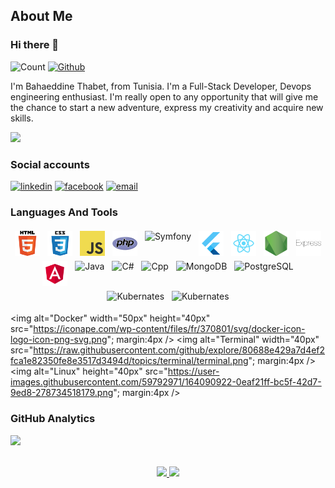 ## About Me

### Hi there 👋
 ![Count](https://visitor-badge.laobi.icu/badge?page_id=BahaTha.BahaTha) [![Github](https://img.shields.io/github/followers/BahaTha?label=Follow&style=social)](https://github.com/BahaTha) 

I'm Bahaeddine Thabet, from Tunisia. I'm a Full-Stack Developer, Devops engineering enthusiast. I'm really open to any opportunity that will give me the chance to start a new adventure, express my creativity and acquire new skills.

<a href="https://github.com/DenverCoder1/readme-typing-svg"><img src="https://readme-typing-svg.herokuapp.com?lines=Software+Engineering+Student;Full+Stack+Developer;UI/UX+Designer;Always%20learning%20new%20things&center=false&width=500&height=50"></a>

### Social accounts
[<img src='https://user-images.githubusercontent.com/59792971/164092560-819298ce-c9ba-4438-a368-bd1bcd6e7389.png' alt='linkedin' height='50'>](https://www.linkedin.com/in/bahaeddine-thabet/) [<img src='https://user-images.githubusercontent.com/59792971/164092047-ea3ce66e-7068-4d46-b3ea-fbac1c0cb5fd.png' alt='facebook' height='50'>](https://www.facebook.com/R0Y4l.TN/)  [<img src='https://user-images.githubusercontent.com/59792971/164092165-318b4325-304b-4b3e-8143-eb8906976e4d.png' alt='email' height='53'>](mailto:baha.thabet1@gmail.com) 


### **Languages And Tools**

<p align="center">
<img src="https://raw.githubusercontent.com/github/explore/80688e429a7d4ef2fca1e82350fe8e3517d3494d/topics/html/html.png" alt="HTML5" height="40" style="vertical-align:top; margin:4px">
<img src="https://raw.githubusercontent.com/github/explore/80688e429a7d4ef2fca1e82350fe8e3517d3494d/topics/css/css.png" alt="CSS3" height="40" style="vertical-align:top; margin:4px">
<img src="https://raw.githubusercontent.com/github/explore/80688e429a7d4ef2fca1e82350fe8e3517d3494d/topics/javascript/javascript.png" alt="JS" height="40" style="vertical-align:top; margin:4px">
  <img src="https://raw.githubusercontent.com/github/explore/80688e429a7d4ef2fca1e82350fe8e3517d3494d/topics/php/php.png" alt="PHP" height="40" style="vertical-align:top; margin:4px">
   <img src="https://iconape.com/wp-content/files/ds/99775/svg/symfony.svg" alt="Symfony" height="40" style="vertical-align:top; margin:4px">
<img src="https://raw.githubusercontent.com/github/explore/80688e429a7d4ef2fca1e82350fe8e3517d3494d/topics/flutter/flutter.png" alt="Flutter" height="40" style="vertical-align:top; margin:4px">
<img src="https://raw.githubusercontent.com/github/explore/80688e429a7d4ef2fca1e82350fe8e3517d3494d/topics/react/react.png" alt="React" height="40" style="vertical-align:top; margin:4px">
<img src="https://raw.githubusercontent.com/github/explore/80688e429a7d4ef2fca1e82350fe8e3517d3494d/topics/nodejs/nodejs.png" alt="NodeJS" height="40" style="vertical-align:top; margin:4px">
<img src="https://raw.githubusercontent.com/github/explore/80688e429a7d4ef2fca1e82350fe8e3517d3494d/topics/express/express.png" alt="NodeJS" height="40" style="vertical-align:top; margin:4px">
<img src="https://raw.githubusercontent.com/github/explore/80688e429a7d4ef2fca1e82350fe8e3517d3494d/topics/angular/angular.png" alt="Angular" height="40" style="vertical-align:top; margin:4px">
<img src="https://icon-library.com/images/java-icon-png/java-icon-png-15.jpg" alt="Java" height="40" style="vertical-align:top; margin:4px">
<img src="https://iconape.com/wp-content/files/sh/51404/svg/c--4.svg" alt="C#" height="40" style="vertical-align:top; margin:4px">
<img src="https://upload.wikimedia.org/wikipedia/commons/thumb/1/18/ISO_C%2B%2B_Logo.svg/306px-ISO_C%2B%2B_Logo.svg.png" alt="Cpp" height="40" style="vertical-align:top; margin:4px">
<img src="https://user-images.githubusercontent.com/59792971/164090404-6997cfa7-c8f7-4d28-8c5f-eb2138746ec2.png" alt="MongoDB" height="45" style="vertical-align:top; margin:4px">
<img src="https://user-images.githubusercontent.com/59792971/164090683-5b0ee251-825c-40a5-8d48-41ff40cc51db.png" alt="PostgreSQL" height="40" style="vertical-align:top; margin:4px">
<img src="http://assets.stickpng.com/images/58480a44cef1014c0b5e4917.png" alt="Kubernates" height="40" style="vertical-align:top; margin:4px"> 
 <img src="https://iconape.com/wp-content/files/be/370867/svg/370867.svg" alt="Kubernates" height="40" style="vertical-align:top; margin:4px"> 
 
 <img alt="Docker" width="50px" height="40px" src="https://iconape.com/wp-content/files/fr/370801/svg/docker-icon-logo-icon-png-svg.png"; margin:4px />
<img alt="Terminal" width="40px" src="https://raw.githubusercontent.com/github/explore/80688e429a7d4ef2fca1e82350fe8e3517d3494d/topics/terminal/terminal.png"; margin:4px />
 <img alt="Linux" height="40px" src="https://user-images.githubusercontent.com/59792971/164090922-0eaf21ff-bc5f-42d7-9ed8-278734518179.png"; margin:4px />
</p>

### **GitHub Analytics**
<img src="https://activity-graph.herokuapp.com/graph?username=BahaTha&hide_border=true&theme=dark" style="align=center"/><br><br>
<p align="center">
<a href="https://github.com/BahaTha">
  <img height="180em" src="https://github-readme-stats-eight-theta.vercel.app/api?username=BahaTha&show_icons=true&theme=dark&include_all_commits=true&count_private=true"/>
  <img height="180em" src="https://github-readme-stats-eight-theta.vercel.app/api/top-langs/?username=BahaTha&layout=compact&langs_count=8&theme=dark"/>
</a>
</p>
